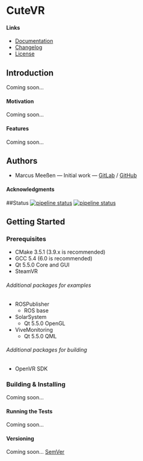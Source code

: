 # CuteVR

#### Links
* [Documentation](https://cutevr.gitlab.io/CuteVR/index.html)
* [Changelog](CHANGELOG.md)
* [License](LICENSE.md)

## Introduction
Coming soon...

#### Motivation
Coming soon...

#### Features
Coming soon...

## Authors
* Marcus Meeßen &mdash; Initial work &mdash; [GitLab](https://gitlab.com/marsmee) / [GitHub](https://github.com/marsmee)

#### Acknowledgments

##Status
[![pipeline status](https://gitlab.com/cutevr/CuteVR/badges/master/pipeline.svg)](https://gitlab.com/cutevr/CuteVR/commits/master)
[![pipeline status](https://gitlab.com/cutevr/CuteVR/badges/stage/pipeline.svg)](https://gitlab.com/cutevr/CuteVR/commits/master)

## Getting Started

### Prerequisites
* CMake 3.5.1 (3.9.x is recommended)
* GCC 5.4 (6.0 is recommended)
* Qt 5.5.0 Core and GUI
* SteamVR

###### Additional packages for examples
* ROSPublisher
  * ROS base
* SolarSystem
  * Qt 5.5.0 OpenGL
* ViveMonitoring
  * Qt 5.5.0 QML

###### Additional packages for building
* OpenVR SDK

### Building & Installing
Coming soon...

#### Running the Tests
Coming soon...

#### Versioning
Coming soon... [SemVer](http://semver.org/)
